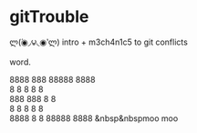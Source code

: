 gitTrouble
==========
ლ(́◉◞౪◟◉‵ლ)
intro + m3ch4n1c5 to git conflicts

word.


8888   888   88888    8888<br>
8      8  8    8     8    <br>
888    888     8     8    <br>
8      8 8     8     8    <br>
8888   8  8  88888    8888
&nbsp&nbspmoo
 moo
